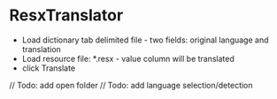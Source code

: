 # ResxTranslator

* Load dictionary tab delimited file - two fields: original language and translation
* Load resource file: *.resx - value column will be translated
* click Translate

// Todo: add open folder
// Todo: add language selection/detection
